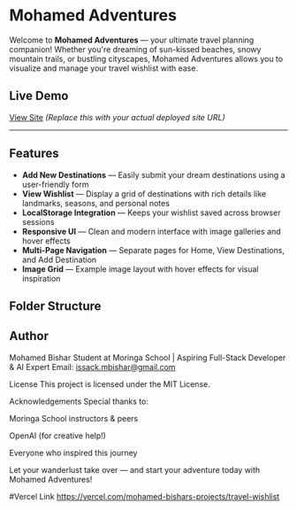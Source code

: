 # Mohamed Adventures

Welcome to **Mohamed Adventures** — your ultimate travel planning companion! Whether you're dreaming of sun-kissed beaches, snowy mountain trails, or bustling cityscapes, Mohamed Adventures allows you to visualize and manage your travel wishlist with ease.



## Live Demo

[View Site]( https://mohamedbishar.github.io/TRAVEL-WISHLIST/) *(Replace this with your actual deployed site URL)*

---

## Features

- **Add New Destinations** — Easily submit your dream destinations using a user-friendly form
- **View Wishlist** — Display a grid of destinations with rich details like landmarks, seasons, and personal notes
- **LocalStorage Integration** — Keeps your wishlist saved across browser sessions
- **Responsive UI** — Clean and modern interface with image galleries and hover effects
- **Multi-Page Navigation** — Separate pages for Home, View Destinations, and Add Destination
- **Image Grid** — Example image layout with hover effects for visual inspiration

##  Folder Structure

##   Author
Mohamed Bishar
Student at Moringa School | Aspiring Full-Stack Developer & AI Expert
Email: issack.mbishar@gmail.com

License
This project is licensed under the MIT License.

Acknowledgements
Special thanks to:

Moringa School instructors & peers

OpenAI (for creative help!)

Everyone who inspired this journey

Let your wanderlust take over — and start your adventure today with Mohamed Adventures! 

#Vercel Link
https://vercel.com/mohamed-bishars-projects/travel-wishlist

